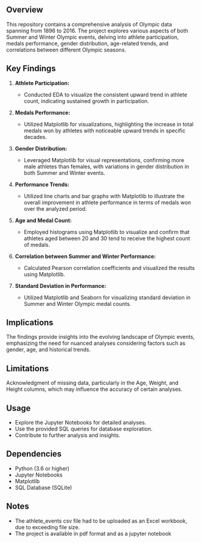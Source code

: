 ## Overview
This repository contains a comprehensive analysis of Olympic data spanning from 1896 to 2016. The project explores various aspects of both Summer and Winter Olympic events, delving into athlete participation, medals performance, gender distribution, age-related trends, and correlations between different Olympic seasons.

## Key Findings
1. **Athlete Participation:**
   - Conducted EDA to visualize the consistent upward trend in athlete count, indicating sustained growth in participation.

2. **Medals Performance:**
   - Utilized Matplotlib for visualizations, highlighting the increase in total medals won by athletes with noticeable upward trends in specific decades.

3. **Gender Distribution:**
   - Leveraged Matplotlib for visual representations, confirming more male athletes than females, with variations in gender distribution in both Summer and Winter events.

4. **Performance Trends:**
   - Utilized line charts and bar graphs with Matplotlib to illustrate the overall improvement in athlete performance in terms of medals won over the analyzed period.

5. **Age and Medal Count:**
   - Employed histograms using Matplotlib to visualize and confirm that athletes aged between 20 and 30 tend to receive the highest count of medals.

6. **Correlation between Summer and Winter Performance:**
   - Calculated Pearson correlation coefficients and visualized the results using Matplotlib.

7. **Standard Deviation in Performance:**
   - Utilized Matplotlib and Seaborn for visualizing standard deviation in Summer and Winter Olympic medal counts.

## Implications
The findings provide insights into the evolving landscape of Olympic events, emphasizing the need for nuanced analyses considering factors such as gender, age, and historical trends.

## Limitations
Acknowledgment of missing data, particularly in the Age, Weight, and Height columns, which may influence the accuracy of certain analyses.

## Usage
- Explore the Jupyter Notebooks for detailed analyses.
- Use the provided SQL queries for database exploration.
- Contribute to further analysis and insights.

## Dependencies
- Python (3.6 or higher)
- Jupyter Notebooks
- Matplotlib
- SQL Database (SQLite)

## Notes
- The athlete_events csv file had to be uploaded as an Excel workbook, due to exceeding file size.
- The project is available in pdf format and as a jupyter notebook
